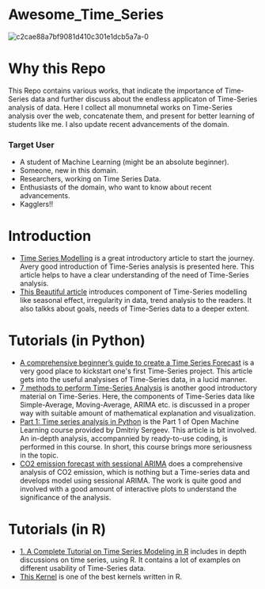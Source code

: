 # Awesome_Time_Series 

![c2cae88a7bf9081d410c301e1dcb5a7a-0](https://user-images.githubusercontent.com/22023829/43790199-84349a02-9a8f-11e8-9a21-679105436bad.jpg)

# Why this Repo
This Repo contains various works, that indicate the importance of Time-Series data and further discuss about the endless applicaton of Time-Series analysis of data. Here I collect all monumnetal works on Time-Series analysis over the web, concatenate them, and present for better learning of students like me. I also update recent advancements of the domain.
  ### Target User
  - A student of Machine Learning (might be an absolute beginner).
  - Someone, new in this domain.
  - Researchers, working on Time Series Data.
  - Enthusiasts of the domain, who want to know about recent advancements.
  - Kagglers!! 
  
  
# Introduction
  - [Time Series Modelling](https://medium.com/@ATavgen/time-series-modelling-a9bf4f467687) is a great introductory article to start 
    the journey. Avery good introduction of Time-Series analysis is presented here. This article helps to have a clear understanding of
    the need of Time-Series analysis.
  - [This Beautiful article](https://www.linkedin.com/pulse/everything-time-series-analysis-components-data-saranya-anandh) introduces
    component of Time-Series modelling like seasonal effect, irregularity in data, trend analysis to the readers. It also talkks about
    goals, needs of Time-Series data to a deeper extent.

# Tutorials (in Python)
  - [A comprehensive beginner’s guide to create a Time Series Forecast](https://www.analyticsvidhya.com/blog/2016/02/time-series-forecasting-codes-python/) is a very good place to kickstart one's first Time-Series project. This article gets into the useful analysises
    of Time-Series data, in a lucid manner.
  - [7 methods to perform Time-Series Analysis](https://www.analyticsvidhya.com/blog/2018/02/time-series-forecasting-methods/) is another
    good introductory material on Time-Series. Here, the components of Time-Series data like Simple-Average, Moving-Average, ARIMA etc. 
    is discussed in a proper way with suitable amount of mathematical explanation and visualization.
  - [Part 1: Time series analysis in Python](https://medium.com/open-machine-learning-course/open-machine-learning-course-topic-9-time-series-analysis-in-python-a270cb05e0b3) is the Part 1 of Open Machine Learning course provided by Dmitriy Sergeev. This article is bit         involved. An in-depth analysis, accompannied by ready-to-use coding, is performed in this course. In short, this course brings
    more seriousness in the topic. 
  - [CO2 emission forecast with sessional ARIMA](https://www.kaggle.com/berhag/co2-emission-forecast-with-python-seasonal-arima)
    does a comprehensive analysis of CO2 emission, which is nothing but a Time-series data and develops model using sessional ARIMA. 
    The work is quite good and involved with a good amount of interactive plots to understand the significance of the analysis.
    


# Tutorials (in R)
  - [1. A Complete Tutorial on Time Series Modeling in R](https://www.analyticsvidhya.com/blog/2015/12/complete-tutorial-time-series-modeling/) includes in depth discussions on time series, using R. It contains a lot of examples on different usability of Time-Series       data.
  - [This Kernel](https://www.kaggle.com/headsortails/wiki-traffic-forecast-exploration-wtf-eda) is one of the best kernels written
    in R.
  
